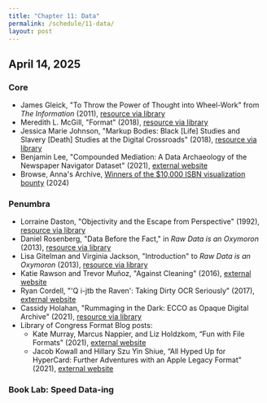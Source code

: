 ```yaml
---
title: "Chapter 11: Data"
permalink: /schedule/11-data/
layout: post
---
```


## April 14, 2025

### Core

+ James Gleick, "To Throw the Power of Thought into Wheel-Work" from _The Information_ (2011), [resource via library](https://proxy2.library.illinois.edu/login?url=https://search.ebscohost.com/login.aspx?direct=true&db=nlebk&AN=761460&site=eds-live&scope=site&ebv=EK&ppid=Page-__-50)
+ Meredith L. McGill, "Format" (2018), [resource via library](https://muse-jhu-edu.proxy2.library.illinois.edu/article/707740)
+ Jessica Marie Johnson, "Markup Bodies: Black \[Life\] Studies and Slavery \[Death\] Studies at the Digital Crossroads" (2018), [resource via library](https://read-dukeupress-edu.proxy2.library.illinois.edu/social-text/article/36/4%20(137)/57/137032/Markup-BodiesBlack-Life-Studies-and-Slavery-Death)
+ Benjamin Lee, "Compounded Mediation: A Data Archaeology of the Newspaper Navigator Dataset" (2021), [external website](http://www.digitalhumanities.org/dhq/vol/15/4/000578/000578.html)
+ Browse, Anna's Archive, [Winners of the $10,000 ISBN visualization bounty](https://annas-archive.org/blog/all-isbns-winners.html) (2024)

### Penumbra

+ Lorraine Daston, "Objectivity and the Escape from Perspective" (1992), [resource via library](https://www-jstor-org.proxy2.library.illinois.edu/stable/285456)
+ Daniel Rosenberg, "Data Before the Fact," in _Raw Data is an Oxymoron_ (2013), [resource via library](https://doi-org.proxy2.library.illinois.edu/10.7551/mitpress/9302.003.0003)
+ Lisa Gitelman and Virginia Jackson, "Introduction" to _Raw Data is an Oxymoron_ (2013), [resource via library](https://doi-org.proxy2.library.illinois.edu/10.7551/mitpress/9302.003.0002)
+ Katie Rawson and Trevor Muñoz, "Against Cleaning" (2016), [external website](http://curatingmenus.org/articles/against-cleaning/)
+ Ryan Cordell, "'Q i-jtb the Raven': Taking Dirty OCR Seriously" (2017), [external website](https://ryancordell.org/research/qijtb-the-raven/)
+ Cassidy Holahan, "Rummaging in the Dark: ECCO as Opaque Digital Archive" (2021), [resource via library](https://muse-jhu-edu.proxy2.library.illinois.edu/article/802443)
+ Library of Congress Format Blog posts:
    + Kate Murray, Marcus Nappier, and Liz Holdzkom, “Fun with File Formats" (2021), [external website](https://blogs.loc.gov/thesignal/2021/12/fun-with-file-formats/)
    + Jacob Kowall and Hillary Szu Yin Shiue, “All Hyped Up for HyperCard: Further Adventures with an Apple Legacy Format" (2021), [external website](https://blogs.loc.gov/thesignal/2021/07/all-hyped-up-for-hypercard-further-adventures-with-an-apple-legacy-format/)


### Book Lab: Speed Data-ing